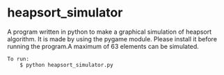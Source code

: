 # heapsort_simulator
A program written in python to make a graphical simulation of heapsort algorithm. It is made by using the pygame module. Please install it before running the program.A maximum of 63 elements can be simulated.
```
To run:
	$ python heapsort_simulator.py
```
